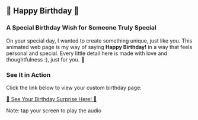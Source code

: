 ## 🎉 Happy Birthday 🎉

### A Special Birthday Wish for Someone Truly Special

On your special day, I wanted to create something unique, just like you. This animated web page is my way of saying **Happy Birthday!** in a way that feels personal and special. Every little detail here is made with love and thoughtfulness :), just for you. 💖

### See It in Action

Click the link below to view your custom birthday page:

[💌 See Your Birthday Surprise Here! 💌](https://rrtxt.github.io/hbd-wang/)

Note: tap your screen to play the audio
